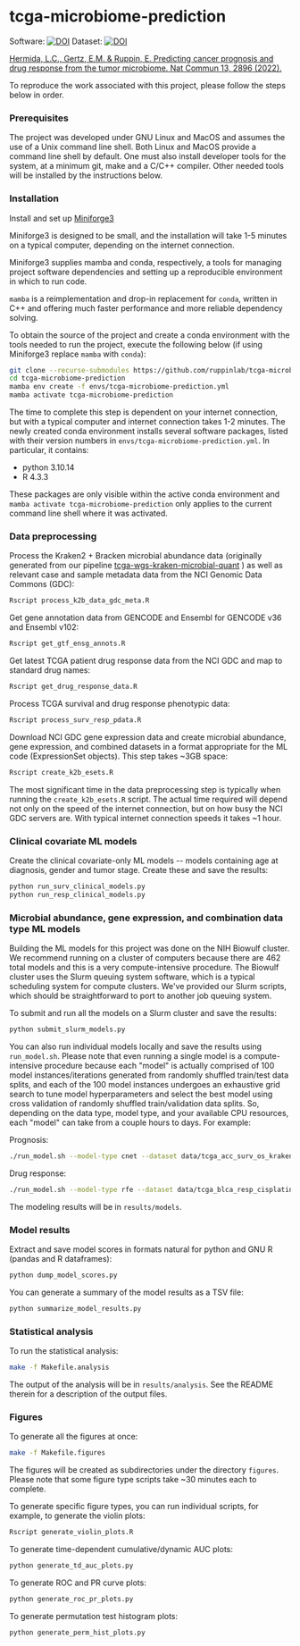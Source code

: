 # tcga-microbiome-prediction

Software: [![DOI](https://zenodo.org/badge/DOI/10.5281/zenodo.5838055.svg)](https://doi.org/10.5281/zenodo.5838055)
Dataset: [![DOI](https://zenodo.org/badge/DOI/10.5281/zenodo.5221525.svg)](https://doi.org/10.5281/zenodo.5221525)

[Hermida, L.C., Gertz, E.M. & Ruppin, E. Predicting cancer prognosis and drug
response from the tumor microbiome. Nat Commun 13, 2896 (2022).](https://doi.org/10.1038/s41467-022-30512-3)

To reproduce the work associated with this project, please follow the steps
below in order.

### Prerequisites

The project was developed under GNU Linux and MacOS and assumes the
use of a Unix command line shell. Both Linux and MacOS provide a
command line shell by default. One must also install developer tools
for the system, at a minimum git, make and a C/C++ compiler. Other
needed tools will be installed by the instructions below.

### Installation

Install and set up
[Miniforge3](https://github.com/conda-forge/miniforge#miniforge3)

Miniforge3 is designed to be small, and the installation will take 1-5 minutes on a
typical computer, depending on the internet connection.

Miniforge3 supplies mamba and conda, respectively, a tools for managing project
software dependencies and setting up a reproducible environment in which to run code.

`mamba` is a reimplementation and drop-in replacement for `conda`, written in
C++ and offering much faster performance and more reliable dependency solving.

To obtain the source of the project and create a conda environment
with the tools needed to run the project, execute the following below (if
using Miniforge3 replace `mamba` with `conda`):

```bash
git clone --recurse-submodules https://github.com/ruppinlab/tcga-microbiome-prediction.git
cd tcga-microbiome-prediction
mamba env create -f envs/tcga-microbiome-prediction.yml
mamba activate tcga-microbiome-prediction
```

The time to complete this step is dependent on your internet
connection, but with a typical computer and internet connection takes 1-2
minutes. The newly created conda environment installs several
software packages, listed with their version numbers in
`envs/tcga-microbiome-prediction.yml`. In particular, it contains:

- python 3.10.14
- R 4.3.3

These packages are only visible within the active conda environment and
`mamba activate tcga-microbiome-prediction` only applies to the current command
line shell where it was activated.

### Data preprocessing

Process the Kraken2 + Bracken microbial abundance data
(originally generated from our pipeline
[tcga-wgs-kraken-microbial-quant](https://github.com/hermidalc/tcga-wgs-kraken-microbial-quant)
) as well as relevant case and sample metadata data from the NCI Genomic Data Commons
(GDC):

```bash
Rscript process_k2b_data_gdc_meta.R
```

Get gene annotation data from GENCODE and Ensembl for GENCODE v36 and Ensembl v102:

```bash
Rscript get_gtf_ensg_annots.R
```

Get latest TCGA patient drug response data from the NCI GDC and map to standard
drug names:

```bash
Rscript get_drug_response_data.R
```

Process TCGA survival and drug response phenotypic data:

```bash
Rscript process_surv_resp_pdata.R
```

Download NCI GDC gene expression data and create microbial abundance, gene
expression, and combined datasets in a format appropriate for the ML code
(ExpressionSet objects). This step takes ~3GB space:

```bash
Rscript create_k2b_esets.R
```

The most significant time in the data preprocessing step is typically
when running the `create_k2b_esets.R` script. The actual time required will
depend not only on the speed of the internet connection, but on how
busy the NCI GDC servers are. With typical internet connection speeds it
takes ~1 hour.

### Clinical covariate ML models

Create the clinical covariate-only ML models -- models containing age at
diagnosis, gender and tumor stage. Create these and save the results:

```bash
python run_surv_clinical_models.py
python run_resp_clinical_models.py
```

### Microbial abundance, gene expression, and combination data type ML models

Building the ML models for this project was done on the NIH Biowulf
cluster. We recommend running on a cluster of computers because there
are 462 total models and this is a very compute-intensive procedure.
The Biowulf cluster uses the Slurm queuing system software, which is a
typical scheduling system for compute clusters. We've provided our
Slurm scripts, which should be straightforward to port to another job
queuing system.

To submit and run all the models on a Slurm cluster and save the results:

```bash
python submit_slurm_models.py
```

You can also run individual models locally and save the results using
`run_model.sh`. Please note that even running a single model is a
compute-intensive procedure because each "model" is actually comprised of 100
model instances/iterations generated from randomly shuffled train/test data
splits, and each of the 100 model instances undergoes an exhaustive grid search
to tune model hyperparameters and select the best model using cross validation
of randomly shuffled train/validation data splits. So, depending on the data
type, model type, and your available CPU resources, each "model" can take from
a couple hours to days. For example:

Prognosis:

```bash
./run_model.sh --model-type cnet --dataset data/tcga_acc_surv_os_kraken_eset.rds
```

Drug response:

```bash
./run_model.sh --model-type rfe --dataset data/tcga_blca_resp_cisplatin_kraken_eset.rds
```

The modeling results will be in `results/models`.

### Model results

Extract and save model scores in formats natural for python and GNU R
(pandas and R dataframes):

```bash
python dump_model_scores.py
```

You can generate a summary of the model results as a TSV file:

```bash
python summarize_model_results.py
```

### Statistical analysis

To run the statistical analysis:

```bash
make -f Makefile.analysis
```

The output of the analysis will be in `results/analysis`. See the
README therein for a description of the output files.

### Figures

To generate all the figures at once:

```bash
make -f Makefile.figures
```

The figures will be created as subdirectories under the directory `figures`.
Please note that some figure type scripts take ~30 minutes each to complete.

To generate specific figure types, you can run individual scripts, for example,
to generate the violin plots:

```bash
Rscript generate_violin_plots.R
```

To generate time-dependent cumulative/dynamic AUC plots:

```bash
python generate_td_auc_plots.py
```

To generate ROC and PR curve plots:

```bash
python generate_roc_pr_plots.py
```

To generate permutation test histogram plots:

```bash
python generate_perm_hist_plots.py
```
